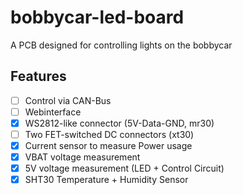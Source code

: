 # bobbycar-led-board
A PCB designed for controlling lights on the bobbycar

## Features
- [ ] Control via CAN-Bus
- [ ] Webinterface
- [x] WS2812-like connector (5V-Data-GND, mr30)
- [ ] Two FET-switched DC connectors (xt30)
- [x] Current sensor to measure Power usage
- [x] VBAT voltage measurement
- [x] 5V voltage measurement (LED + Control Circuit)
- [x] SHT30 Temperature + Humidity Sensor
